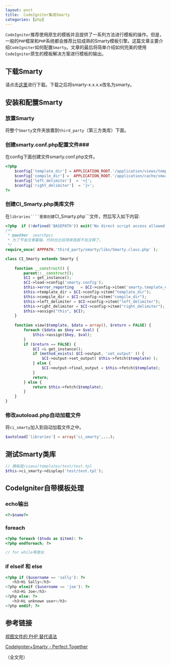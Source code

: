 ```yaml
---
layout: post
title:  CodeIgniter集成Smarty
categories: [php]
---
```


```CodeIgniter```推荐使用原生的模板并且提供了一系列方法进行模板的操作。但是，一般的```PHP```框架和```PHP```系统都会推荐比较成熟的Smarty模板引擎。这篇文章主要介绍```CodeIgniter```如何配置```Smarty```。文章的最后将简单介绍如何完美的使用```CodeIgniter```原生的模板解决方案进行模板的输出。

## 下载Smarty ##

请点击[这里]进行下载。下载之后将smarty-x.x.x.x改名为smarty。

## 安装和配置Smarty ##

### 放置Smarty ###

将整个```Smarty```文件夹放置到```third_party```（第三方类库）下面。

### 创建smarty.conf.php配置文件###

在config下面创建文件smarty.conf.php文件。

```php
<?php
    $config['template_dir'] = APPLICATION_ROOT.'/application/views/templates/';
    $config['compile_dir'] =  APPLICATION_ROOT.'/application/cache/smarty/templates_c/';
    $config['left_delimiter']  = '<{';
    $config['right_delimiter']  = '}>';
?>
```

### 创建CI_Smarty.php类库文件 ###

在```libraries````里面创建```CI_Smarty.php```文件，然后写入如下内容:

```php
<?php  if (!defined('BASEPATH')) exit('No direct script access allowed');
/**
 * @author  searchpcc
 * 为了节省文章篇幅，代码也比较简单我就不加注释了。
 */
require_once( APPPATH.'third_party/smarty/libs/Smarty.class.php' );

class CI_Smarty extends Smarty {
    
    function __construct() {
        parent::__construct();
        $CI = get_instance();
        $CI->load->config('smarty.config');
        $this->error_reporting   = $CI->config->item('smarty.template_error_reporting');
        $this->template_dir = $CI->config->item("template_dir");
        $this->compile_dir = $CI->config->item("compile_dir");
        $this->left_delimiter = $CI->config->item("left_delimiter");
        $this->right_delimiter = $CI->config->item("right_delimiter");
        $this->assign("this", $CI);
    }
    
    function view($template, $data = array(), $return = FALSE) {
        foreach ($data as $key => $val) {
            $this->assign($key, $val);
        }
        if ($return == FALSE) {
            $CI =& get_instance();
            if (method_exists( $CI->output, 'set_output' )) {
                $CI->output->set_output( $this->fetch($template) );
            } else {
                $CI->output->final_output = $this->fetch($template);
            }
            return;
        } else {
            return $this->fetch($template);
        }
    }
}
```

### 修改autoload.php自动加载文件 ###

将```ci_smarty```加入到自动加载文件之中。

```php
$autoload['libraries'] = array('ci_smarty',...);
```

## 测试Smarty类库 ##

```php
// 模板是/views/templates/test/test.tpl
$this->ci_smarty->display('test/test.tpl');
```

## CodeIgniter自带模板处理 ##

### echo输出 ###

```php
<?=$name?>
```

### foreach ###

```php
<?php foreach ($todo as $item): ?>
<?php endforeach; ?>

// for while等类似
```

### if elseif 和 else ###

```php
<?php if ($username == 'sally'): ?>
   <h3>Hi Sally</h3>
<?php elseif ($username == 'joe'): ?>
   <h3>Hi Joe</h3>
<?php else: ?>
   <h3>Hi unknown user</h3>
<?php endif; ?>
```

## 参考链接 ##

[视图文件的 PHP 替代语法]

[CodeIgniter+Smarty - Perfect Together]

（全文完）

[这里]: https://github.com/smarty-php/smarty/archive/v3.1.24.tar.gz

[视图文件的 PHP 替代语法]: http://codeigniter.org.cn/user_guide/general/alternative_php.html
[CodeIgniter+Smarty - Perfect Together]: http://www.coolphptools.com/codeigniter-smarty